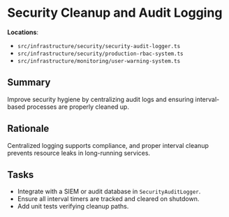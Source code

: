 # Security Cleanup and Audit Logging

**Locations**:

- `src/infrastructure/security/security-audit-logger.ts`
- `src/infrastructure/security/production-rbac-system.ts`
- `src/infrastructure/monitoring/user-warning-system.ts`

## Summary

Improve security hygiene by centralizing audit logs and ensuring interval-based
processes are properly cleaned up.

## Rationale

Centralized logging supports compliance, and proper interval cleanup prevents
resource leaks in long-running services.

## Tasks

- Integrate with a SIEM or audit database in `SecurityAuditLogger`.
- Ensure all interval timers are tracked and cleared on shutdown.
- Add unit tests verifying cleanup paths.
